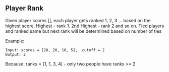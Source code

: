 ## Player Rank

Given player scores [], each player gets ranked 1, 2, 3 ... based on the highest score. Highest - rank 1. 2nd Highest - rank 2 and so on. Tied players and ranked same but next rank will be determined based on number of ties 

Example:

```
Input: scores = [20, 20, 10, 5],  cutoff = 2
Output: 2

```
Because: ranks = [1, 1, 3, 4] - only two people have ranks >= 2